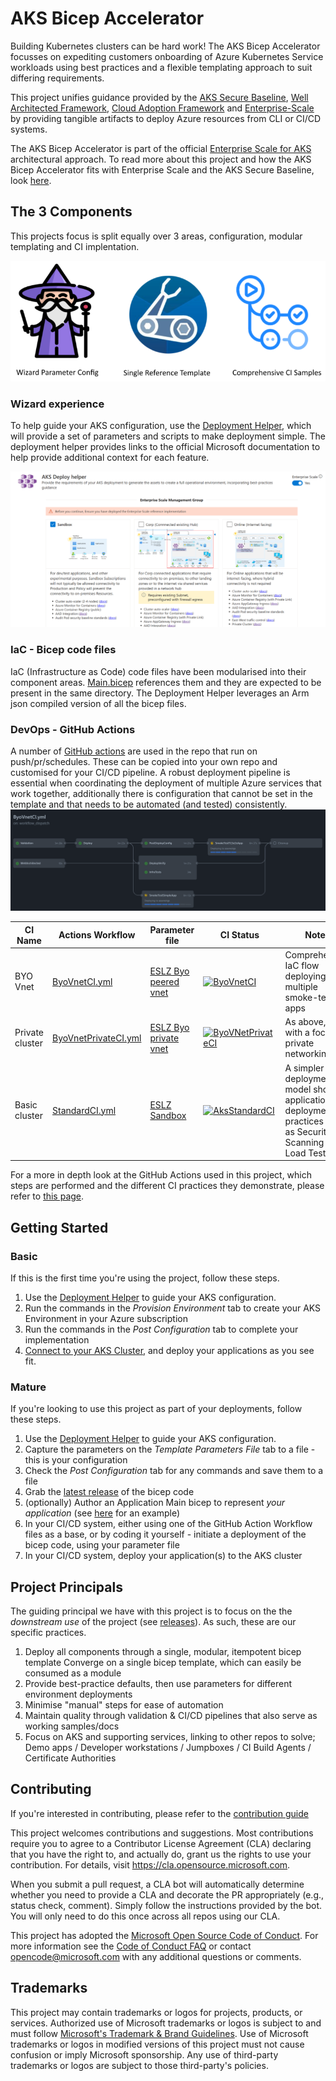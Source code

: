 # AKS Bicep Accelerator

Building Kubernetes clusters can be hard work! The AKS Bicep Accelerator focusses on expediting customers onboarding of Azure Kubernetes Service workloads using best practices and a flexible templating approach to suit differing requirements.

This project unifies guidance provided by the [AKS Secure Baseline](https://docs.microsoft.com/en-us/azure/architecture/reference-architectures/containers/aks/secure-baseline-aks), [Well Architected Framework](https://docs.microsoft.com/en-us/azure/architecture/framework/), [Cloud Adoption Framework](https://azure.microsoft.com/en-gb/cloud-adoption-framework/) and [Enterprise-Scale](https://github.com/Azure/Enterprise-Scale) by providing tangible artifacts to deploy Azure resources from CLI or CI/CD systems.

The AKS Bicep Accelerator is part of the official [Enterprise Scale for AKS](https://github.com/Azure/enterprise-scale-for-aks) architectural approach. To read more about this project and how the AKS Bicep Accelerator fits with Enterprise Scale and the AKS Secure Baseline, look [here](referencearchs.md). 

## The 3 Components

This projects focus is split equally over 3 areas, configuration, modular templating and CI implentation.

![project component areas](docassets/AKSBicepComponents.png)

### Wizard experience

To help guide your AKS configuration, use the [Deployment Helper](https://azure.github.io/Aks-Construction/), which will provide a set of parameters and scripts to make deployment simple. The deployment helper provides links to the official Microsoft documentation to help provide additional context for each feature.

[![preview screenshot of the helper wizard](helper_preview_es.png)](https://azure.github.io/Aks-Construction/)

### IaC - Bicep code files

IaC (Infrastructure as Code) code files have been modularised into their component areas. [Main.bicep](bicep/main.bicep) references them and they are expected to be present in the same directory. The Deployment Helper leverages an Arm json compiled version of all the bicep files.

### DevOps - GitHub Actions

A number of [GitHub actions](https://github.com/Azure/Aks-Construction/tree/main/.github/workflows) are used in the repo that run on push/pr/schedules. These can be copied into your own repo and customised for your CI/CD pipeline. A robust deployment pipeline is essential when coordinating the deployment of multiple Azure services that work together, additionally there is configuration that cannot be set in the template and that needs to be automated (and tested) consistently. 
![preview screenshot of the helper wizard](docassets/ghactionworkflow.jpg)

CI Name | Actions Workflow | Parameter file | CI Status | Notes
|--------|--------|--------|-----------|------|
| BYO Vnet | [ByoVnetCI.yml](https://github.com/Azure/Aks-Construction/blob/main/.github/workflows/ByoVnetCI.yml) | [ESLZ Byo peered vnet](.github/workflows_dep/AksDeploy-ByoVnet.parameters.json) | [![ByoVnetCI](https://github.com/Azure/Aks-Construction/actions/workflows/ByoVnetCI.yml/badge.svg?branch=main)](https://github.com/Azure/Aks-Construction/actions/workflows/ByoVnetCI.yml) | Comprehensive IaC flow deploying multiple smoke-test apps |
| Private cluster | [ByoVnetPrivateCI.yml](https://github.com/Azure/Aks-Construction/blob/main/.github/workflows/ByoVnetPrivateCI.yml) | [ESLZ Byo private vnet](.github/workflows_dep/AksDeploy-ByoVnetPrivate.parameters.json) | [![ByoVNetPrivateCI](https://github.com/Azure/Aks-Construction/actions/workflows/ByoVnetPrivateCI.yml/badge.svg)](https://github.com/Azure/Aks-Construction/actions/workflows/ByoVnetPrivateCI.yml)| As above, but with a focus on private networking |
| Basic cluster | [StandardCI.yml](https://github.com/Azure/Aks-Construction/blob/main/.github/workflows/StandardCI.yml) | [ESLZ Sandbox](.github/workflows_dep/AksDeploy-Basic.parameters.json) | [![AksStandardCI](https://github.com/Azure/Aks-Construction/actions/workflows/StandardCI.yml/badge.svg)](https://github.com/Azure/Aks-Construction/actions/workflows/StandardCI.yml) | A simpler deployment model showing application deployment practices such as Security Scanning and Load Testing |

For a more in depth look at the GitHub Actions used in this project, which steps are performed and the different CI practices they demonstrate, please refer to [this page](GhActions.md).

## Getting Started

### Basic

If this is the first time you're using the project, follow these steps.

1. Use the [Deployment Helper](https://azure.github.io/Aks-Construction/) to guide your AKS configuration. 
1. Run the commands in the *Provision Environment* tab to create your AKS Environment in your Azure subscription
1. Run the commands in the *Post Configuration* tab to complete your implementation
1. [Connect to your AKS Cluster](https://docs.microsoft.com/en-us/azure/aks/kubernetes-walkthrough#connect-to-the-cluster), and deploy your applications as you see fit.

### Mature

If you're looking to use this project as part of your deployments, follow these steps.

1. Use the [Deployment Helper](https://azure.github.io/Aks-Construction/) to guide your AKS configuration. 
1. Capture the parameters on the *Template Parameters File* tab to a file - this is your configuration
1. Check the *Post Configuration* tab for any commands and save them to a file
1. Grab the [latest release](https://github.com/Azure/Aks-Construction/releases) of the bicep code
1. (optionally) Author an Application Main bicep to represent *your application* (see [here](https://github.com/Azure/Aks-Construction/blob/main/samples/SampleAppMain.bicep) for an example)
1. In your CI/CD system, either using one of the GitHub Action Workflow files as a base, or by coding it yourself - initiate a deployment of the bicep code, using your parameter file
1. In your CI/CD system, deploy your application(s) to the AKS cluster

## Project Principals

The guiding principal we have with this project is to focus on the the *downstream use* of the project (see [releases](https://github.com/Azure/Aks-Construction/releases)). As such, these are our specific practices.
1. Deploy all components through a single, modular, itempotent bicep template Converge on a single bicep template, which can easily be consumed as a module
2. Provide best-practice defaults, then use parameters for different environment deployments
3. Minimise "manual" steps for ease of automation
4. Maintain quality through validation & CI/CD pipelines that also serve as working samples/docs
5. Focus on AKS and supporting services, linking to other repos to solve; Demo apps / Developer workstations / Jumpboxes / CI Build Agents / Certificate Authorities

## Contributing

If you're interested in contributing, please refer to the [contribution guide](CONTRIBUTING.md)

This project welcomes contributions and suggestions.  Most contributions require you to agree to a
Contributor License Agreement (CLA) declaring that you have the right to, and actually do, grant us
the rights to use your contribution. For details, visit https://cla.opensource.microsoft.com.

When you submit a pull request, a CLA bot will automatically determine whether you need to provide
a CLA and decorate the PR appropriately (e.g., status check, comment). Simply follow the instructions
provided by the bot. You will only need to do this once across all repos using our CLA.

This project has adopted the [Microsoft Open Source Code of Conduct](https://opensource.microsoft.com/codeofconduct/).
For more information see the [Code of Conduct FAQ](https://opensource.microsoft.com/codeofconduct/faq/) or
contact [opencode@microsoft.com](mailto:opencode@microsoft.com) with any additional questions or comments.

## Trademarks

This project may contain trademarks or logos for projects, products, or services. Authorized use of Microsoft 
trademarks or logos is subject to and must follow 
[Microsoft's Trademark & Brand Guidelines](https://www.microsoft.com/en-us/legal/intellectualproperty/trademarks/usage/general).
Use of Microsoft trademarks or logos in modified versions of this project must not cause confusion or imply Microsoft sponsorship.
Any use of third-party trademarks or logos are subject to those third-party's policies.

